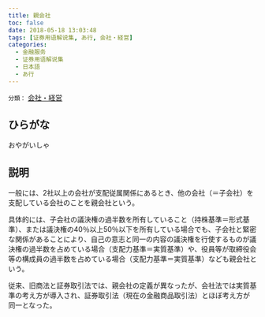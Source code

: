 ```yaml
---
title: 親会社
toc: false
date: 2018-05-18 13:03:48
tags: [证券用语解说集, あ行, 会社・経営]
categories:
  - 金融服务
  - 证券用语解说集
  - 日本語
  - あ行
---
```


`分類：` [会社・経営](/tags/会社・経営/)

## ひらがな

おやがいしゃ

## 説明

一般には、2社以上の会社が支配従属関係にあるとき、他の会社（＝子会社）を支配している会社のことを親会社という。

具体的には、子会社の議決権の過半数を所有していること（持株基準＝形式基準）、または議決権の40％以上50％以下を所有している場合でも、子会社と緊密な関係があることにより、自己の意志と同一の内容の議決権を行使するものが議決権の過半数を占めている場合（支配力基準＝実質基準）や、役員等が取締役会等の構成員の過半数を占めている場合（支配力基準＝実質基準）なども親会社という。

従来、旧商法と証券取引法では、親会社の定義が異なったが、会社法では実質基準の考え方が導入され、証券取引法（現在の金融商品取引法）とほぼ考え方が同一となった。
